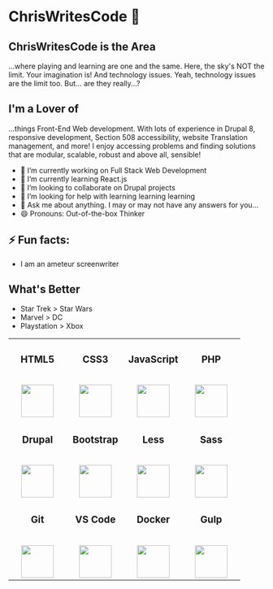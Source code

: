 # ChrisWritesCode 👋
## ChrisWritesCode is the Area
...where playing and learning are one and the same.  Here, the sky's NOT the limit. Your imagination is!  And technology issues.  Yeah, technology issues are the limit too.  But... are they really...?
<!--
**ChrisWritesCode/ChrisWritesCode** is a ✨ _special_ ✨ repository because its `README.md` (this file) appears on your GitHub profile.
-->

## I'm a Lover of
...things Front-End Web development.  With lots of experience in Drupal 8, responsive development, Section 508 accessibility, website Translation management, and more!  I enjoy accessing problems and finding solutions that are modular, scalable, robust and above all, sensible!

- 🔭 I’m currently working on Full Stack Web Development
- 🌱 I’m currently learning React.js
- 👯 I’m looking to collaborate on Drupal projects
- 🤔 I’m looking for help with learning learning learning
- 💬 Ask me about anything.  I may or may not have any answers for you...
- 😄 Pronouns: Out-of-the-box Thinker

## ⚡ Fun facts:
* I am an ameteur screenwriter

## What's Better
* Star Trek > Star Wars
* Marvel > DC
* Playstation > Xbox

<table>
  <tbody>
    <tr valign="top">
      <td width="25%" align="center"><h3>HTML5</h3><br>
        <img src="https://cdn.svgporn.com/logos/html-5.svg" height="64px"></td>
      <td width="25%" align="center"><h3>CSS3</h3><br>
        <img src="https://cdn.svgporn.com/logos/css-3.svg" height="64px"></td>
      <td width="25%" align="center"><h3>JavaScript</h3><br>
        <img src="https://cdn.svgporn.com/logos/javascript.svg" height="64px"></td>
      <td width="25%" align="center"><h3>PHP</h3><br>
        <img src="https://cdn.svgporn.com/logos/php.svg" height="64px"></td>
    </tr>
    <tr valign="top">
      <td width="25%" align="center"><h3>Drupal</h3><br>
        <img src="https://cdn.svgporn.com/logos/drupal.svg" height="64px"></td>
      <td width="25%" align="center"><h3>Bootstrap</h3><br>
        <img src="https://cdn.svgporn.com/logos/bootstrap.svg" height="64px"></td>
      <td width="25%" align="center"><h3>Less</h3><br>
        <img src="https://cdn.svgporn.com/logos/less.svg" height="64px"></td>
      <td width="25%" align="center"><h3>Sass</h3><br>
        <img src="https://cdn.svgporn.com/logos/sass.svg" height="64px"></td>
    </tr>
    <tr valign="top">
      <td width="25%" align="center"><h3>Git</h3><br>
        <img src="https://cdn.svgporn.com/logos/git-icon.svg" height="64px"></td>
      <td width="25%" align="center"><h3>VS Code</h3><br>
        <img src="https://cdn.svgporn.com/logos/visual-studio-code.svg" height="64px"></td>
      <td width="25%" align="center"><h3>Docker</h3><br>
        <img src="https://cdn.svgporn.com/logos/docker-icon.svg" height="64px"></td>
      <td width="25%" align="center"><h3>Gulp</h3><br>
        <img src="https://cdn.svgporn.com/logos/gulp.svg" height="64px"></td>
    </tr>
  </tbody>
</table>
